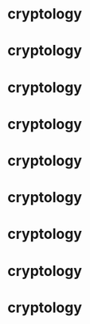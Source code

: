 # cryptology
# cryptology
# cryptology
# cryptology
# cryptology
# cryptology
# cryptology
# cryptology
# cryptology
